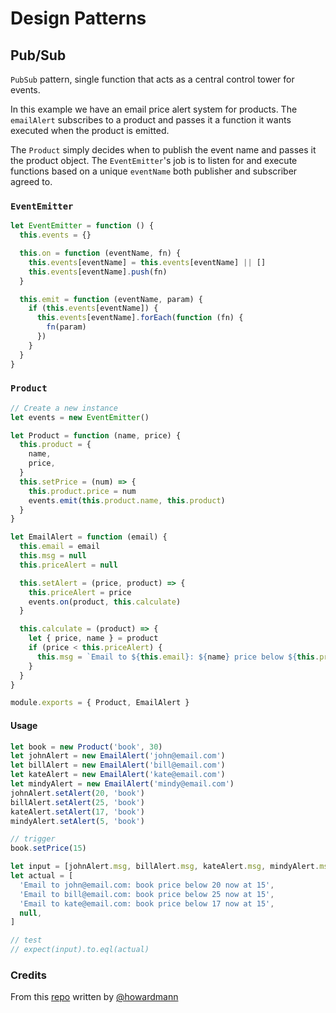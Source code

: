 # Design Patterns

## Pub/Sub

`PubSub` pattern, single function that acts as a central control tower for events.

In this example we have an email price alert system for products. The `emailAlert` subscribes to a product and passes it a function it wants executed when the product is emitted.

The `Product` simply decides when to publish the event name and passes it the product object. The `EventEmitter`'s job is to listen for and execute functions based on a unique `eventName` both publisher and subscriber agreed to.

### `EventEmitter`

```js
let EventEmitter = function () {
  this.events = {}

  this.on = function (eventName, fn) {
    this.events[eventName] = this.events[eventName] || []
    this.events[eventName].push(fn)
  }

  this.emit = function (eventName, param) {
    if (this.events[eventName]) {
      this.events[eventName].forEach(function (fn) {
        fn(param)
      })
    }
  }
}
```

### `Product`

```js
// Create a new instance
let events = new EventEmitter()

let Product = function (name, price) {
  this.product = {
    name,
    price,
  }
  this.setPrice = (num) => {
    this.product.price = num
    events.emit(this.product.name, this.product)
  }
}

let EmailAlert = function (email) {
  this.email = email
  this.msg = null
  this.priceAlert = null

  this.setAlert = (price, product) => {
    this.priceAlert = price
    events.on(product, this.calculate)
  }

  this.calculate = (product) => {
    let { price, name } = product
    if (price < this.priceAlert) {
      this.msg = `Email to ${this.email}: ${name} price below ${this.priceAlert} now at ${price}`
    }
  }
}

module.exports = { Product, EmailAlert }
```

#### Usage

```js
let book = new Product('book', 30)
let johnAlert = new EmailAlert('john@email.com')
let billAlert = new EmailAlert('bill@email.com')
let kateAlert = new EmailAlert('kate@email.com')
let mindyAlert = new EmailAlert('mindy@email.com')
johnAlert.setAlert(20, 'book')
billAlert.setAlert(25, 'book')
kateAlert.setAlert(17, 'book')
mindyAlert.setAlert(5, 'book')

// trigger
book.setPrice(15)

let input = [johnAlert.msg, billAlert.msg, kateAlert.msg, mindyAlert.msg]
let actual = [
  'Email to john@email.com: book price below 20 now at 15',
  'Email to bill@email.com: book price below 25 now at 15',
  'Email to kate@email.com: book price below 17 now at 15',
  null,
]

// test
// expect(input).to.eql(actual)
```

### Credits

From this [repo](https://github.com/howardmann/node-design-patterns) written by [@howardmann](https://github.com/howardmann)
